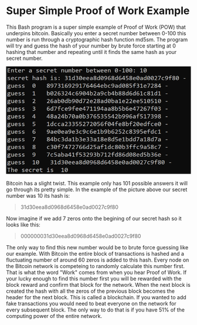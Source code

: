 # Super Simple Proof of Work Example #
This Bash program is a super simple example of Proof of Work (POW) that underpins bitcoin. Basically you enter a secret number between 0-100 this number is run through a cryptographic hash function md5sm. The program will try and guess the hash of your number by brute force starting at 0 hashing that number and repeating until it finds the same hash as your secret number.     

![Program Output](/output.png)

Bitcoin has a slight twist. This example only has 101 possible answers it will go through its pretty simple. In the example of the picture above our secret number was 10 its hash is:
> 31d30eea8d0968d6458e0ad0027c9f80

Now imagine if we add 7 zeros onto the begining of our secret hash so it looks like this:  
> 000000031d30eea8d0968d6458e0ad0027c9f80

The only way to find this new number would be to brute force guessing like our example. With Bitcoin the entire block of transactions is hashed and a fluctuating number of around 60 zeros is added to this hash. Every node on the Bitcoin network is competeing to randomly calculate this number first. That is what the word "Work" comes from when you hear Proof of Work. If your lucky enough to find this number first you will be rewarded with the block reward and confirm that block for the network. When the next block is created the hash with all the zeros of the previous block becomes the header for the next block. This is called a blockchain. If you wanted to add fake transactions you would need to beat everyone on the network for every subsequent block. The only way to do that is if you have 51% of the computing power of the entire network.  
